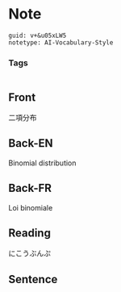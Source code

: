 # Note
```
guid: v+&u05xLW5
notetype: AI-Vocabulary-Style
```

### Tags
```
```

## Front
二項分布

## Back-EN
Binomial distribution

## Back-FR
Loi binomiale

## Reading
にこうぶんぷ

## Sentence

